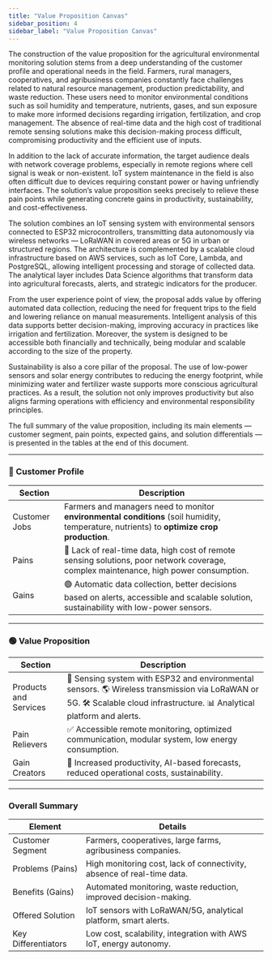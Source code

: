 ```yaml
---
title: "Value Proposition Canvas"
sidebar_position: 4
sidebar_label: "Value Proposition Canvas"
---
```


The construction of the value proposition for the agricultural environmental monitoring solution stems from a deep understanding of the customer profile and operational needs in the field. Farmers, rural managers, cooperatives, and agribusiness companies constantly face challenges related to natural resource management, production predictability, and waste reduction. These users need to monitor environmental conditions such as soil humidity and temperature, nutrients, gases, and sun exposure to make more informed decisions regarding irrigation, fertilization, and crop management. The absence of real-time data and the high cost of traditional remote sensing solutions make this decision-making process difficult, compromising productivity and the efficient use of inputs.

In addition to the lack of accurate information, the target audience deals with network coverage problems, especially in remote regions where cell signal is weak or non-existent. IoT system maintenance in the field is also often difficult due to devices requiring constant power or having unfriendly interfaces. The solution’s value proposition seeks precisely to relieve these pain points while generating concrete gains in productivity, sustainability, and cost-effectiveness.

The solution combines an IoT sensing system with environmental sensors connected to ESP32 microcontrollers, transmitting data autonomously via wireless networks — LoRaWAN in covered areas or 5G in urban or structured regions. The architecture is complemented by a scalable cloud infrastructure based on AWS services, such as IoT Core, Lambda, and PostgreSQL, allowing intelligent processing and storage of collected data. The analytical layer includes Data Science algorithms that transform data into agricultural forecasts, alerts, and strategic indicators for the producer.

From the user experience point of view, the proposal adds value by offering automated data collection, reducing the need for frequent trips to the field and lowering reliance on manual measurements. Intelligent analysis of this data supports better decision-making, improving accuracy in practices like irrigation and fertilization. Moreover, the system is designed to be accessible both financially and technically, being modular and scalable according to the size of the property.

Sustainability is also a core pillar of the proposal. The use of low-power sensors and solar energy contributes to reducing the energy footprint, while minimizing water and fertilizer waste supports more conscious agricultural practices. As a result, the solution not only improves productivity but also aligns farming operations with efficiency and environmental responsibility principles.

The full summary of the value proposition, including its main elements — customer segment, pain points, expected gains, and solution differentials — is presented in the tables at the end of this document.

---

### 🔵 Customer Profile

| Section          | Description                                                                                                      |
|------------------|------------------------------------------------------------------------------------------------------------------|
| Customer Jobs    | Farmers and managers need to monitor **environmental conditions** (soil humidity, temperature, nutrients) to **optimize crop production**. |
| Pains            | 🔴 Lack of real-time data, high cost of remote sensing solutions, poor network coverage, complex maintenance, high power consumption. |
| Gains            | 🟢 Automatic data collection, better decisions based on alerts, accessible and scalable solution, sustainability with low-power sensors. |

---

### 🟢 Value Proposition

| Section                 | Description                                                                                              |
|--------------------------|----------------------------------------------------------------------------------------------------------|
| Products and Services     | 📡 Sensing system with ESP32 and environmental sensors. 🌎 Wireless transmission via LoRaWAN or 5G. 🛠️ Scalable cloud infrastructure. 📊 Analytical platform and alerts. |
| Pain Relievers            | ✅ Accessible remote monitoring, optimized communication, modular system, low energy consumption.        |
| Gain Creators             | 🚀 Increased productivity, AI-based forecasts, reduced operational costs, sustainability.               |

---

### Overall Summary

| Element               | Details                                                                                                   |
|------------------------|-----------------------------------------------------------------------------------------------------------|
| Customer Segment       | Farmers, cooperatives, large farms, agribusiness companies.                                               |
| Problems (Pains)       | High monitoring cost, lack of connectivity, absence of real-time data.                                   |
| Benefits (Gains)       | Automated monitoring, waste reduction, improved decision-making.                                          |
| Offered Solution       | IoT sensors with LoRaWAN/5G, analytical platform, smart alerts.                                           |
| Key Differentiators    | Low cost, scalability, integration with AWS IoT, energy autonomy.                                         |
